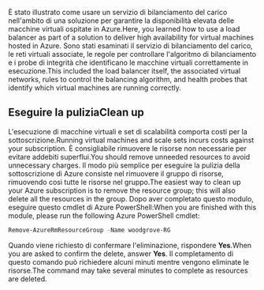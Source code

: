 <span data-ttu-id="e68bb-101">È stato illustrato come usare un servizio di bilanciamento del carico nell'ambito di una soluzione per garantire la disponibilità elevata delle macchine virtuali ospitate in Azure.</span><span class="sxs-lookup"><span data-stu-id="e68bb-101">Here, you learned how to use a load balancer as part of a solution to deliver high availability for virtual machines hosted in Azure.</span></span> <span data-ttu-id="e68bb-102">Sono stati esaminati il servizio di bilanciamento del carico, le reti virtuali associate, le regole per controllare l'algoritmo di bilanciamento e i probe di integrità che identificano le macchine virtuali correttamente in esecuzione.</span><span class="sxs-lookup"><span data-stu-id="e68bb-102">This included the load balancer itself, the associated virtual networks, rules to control the balancing algorithm, and health probes that identify which virtual machines are running correctly.</span></span>

## <a name="clean-up"></a><span data-ttu-id="e68bb-103">Eseguire la pulizia</span><span class="sxs-lookup"><span data-stu-id="e68bb-103">Clean up</span></span>
<!---TODO: Update for sandbox?--->

<span data-ttu-id="e68bb-104">L'esecuzione di macchine virtuali e set di scalabilità comporta costi per la sottoscrizione.</span><span class="sxs-lookup"><span data-stu-id="e68bb-104">Running virtual machines and scale sets incurs costs against your subscription.</span></span> <span data-ttu-id="e68bb-105">È consigliabile rimuovere le risorse non necessarie per evitare addebiti superflui.</span><span class="sxs-lookup"><span data-stu-id="e68bb-105">You should remove unneeded resources to avoid unnecessary charges.</span></span> <span data-ttu-id="e68bb-106">Il modo più semplice per eseguire la pulizia della sottoscrizione di Azure consiste nel rimuovere il gruppo di risorse, rimuovendo così tutte le risorse nel gruppo.</span><span class="sxs-lookup"><span data-stu-id="e68bb-106">The easiest way to clean up your Azure subscription is to remove the resource group; this will also delete all the resources in the group.</span></span> <span data-ttu-id="e68bb-107">Dopo aver completato questo modulo, eseguire questo cmdlet di Azure PowerShell:</span><span class="sxs-lookup"><span data-stu-id="e68bb-107">When you are finished with this module, please run the following Azure PowerShell cmdlet:</span></span>

```powershell
Remove-AzureRmResourceGroup -Name woodgrove-RG
```

<span data-ttu-id="e68bb-108">Quando viene richiesto di confermare l'eliminazione, rispondere **Yes**.</span><span class="sxs-lookup"><span data-stu-id="e68bb-108">When you are asked to confirm the delete, answer **Yes**.</span></span> <span data-ttu-id="e68bb-109">Il completamento di questo comando può richiedere alcuni minuti mentre vengono eliminate le risorse.</span><span class="sxs-lookup"><span data-stu-id="e68bb-109">The command may take several minutes to complete as resources are deleted.</span></span>